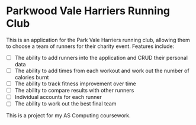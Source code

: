 Parkwood Vale Harriers Running Club
===============================
This is an application for the Park Vale Harriers running club,
allowing them to choose a team of runners for their charity event. Features include:

- [ ] The ability to add runners into the application and CRUD their personal data
- [ ] The ability to add times from each workout and work out the number of calories burnt
- [ ] The ability to track fitness improvement over time
- [ ] The ability to compare results with other runners
- [ ] Individual accounts for each runner
- [ ] The ability to work out the best final team

This is a project for my AS Computing coursework.
